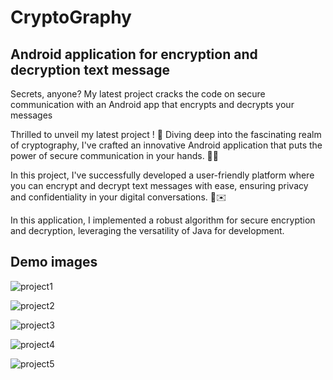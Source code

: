 # CryptoGraphy #
## Android application for encryption and decryption text message ##
Secrets, anyone? My latest project cracks the code on secure communication with an Android app that encrypts and decrypts your messages

Thrilled to unveil my latest project ! 🚀 Diving deep into the fascinating realm of cryptography, I've crafted an innovative Android application that puts the power of secure communication in your hands. 🔐💬

In this project, I've successfully developed a user-friendly platform where you can encrypt and decrypt text messages with ease, ensuring privacy and confidentiality in your digital conversations. 📲✉️

In this application, I implemented a robust algorithm for secure encryption and decryption, leveraging the versatility of Java for development.

## Demo images ##

![project1](https://github.com/Y-coderr/CryptoGraphy/assets/136911056/dbca3da5-85c9-4330-ba69-4cbfe53aa7c1)


![project2](https://github.com/Y-coderr/CryptoGraphy/assets/136911056/a899a32b-0ee6-4861-ae36-814a383264b1)


![project3](https://github.com/Y-coderr/CryptoGraphy/assets/136911056/62413dd5-4273-4ffb-a0ca-183cca6a2fcd)


![project4](https://github.com/Y-coderr/CryptoGraphy/assets/136911056/e0d2e7a7-ebf1-462e-8368-8dfdecee094b)


![project5](https://github.com/Y-coderr/CryptoGraphy/assets/136911056/49d30a37-6b1a-4289-a34d-ed10f89dec8e)



